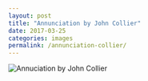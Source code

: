 ```yaml
---
layout: post
title: "Annunciation by John Collier"
date: 2017-03-25
categories: images
permalink: /annunciation-collier/
---
```


![Annuciation by John Collier](/assets/annunciation.jpg)